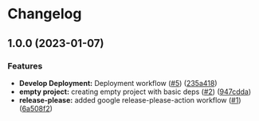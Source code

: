 # Changelog

## 1.0.0 (2023-01-07)


### Features

* **Develop Deployment:** Deployment workflow ([#5](https://github.com/dudisamarel/Github-Actions-Deployment/issues/5)) ([235a418](https://github.com/dudisamarel/Github-Actions-Deployment/commit/235a41812004ef1c73af7a8cd7ccee1cf3217870))
* **empty project:** creating empty project with basic deps ([#2](https://github.com/dudisamarel/Github-Actions-Deployment/issues/2)) ([947cdda](https://github.com/dudisamarel/Github-Actions-Deployment/commit/947cddae917604e81f040b8113323ac15f0a422d))
* **release-please:** added google release-please-action workflow ([#1](https://github.com/dudisamarel/Github-Actions-Deployment/issues/1)) ([6a508f2](https://github.com/dudisamarel/Github-Actions-Deployment/commit/6a508f2ec8d8ef94191f2e6bc08e349d57a788be))
